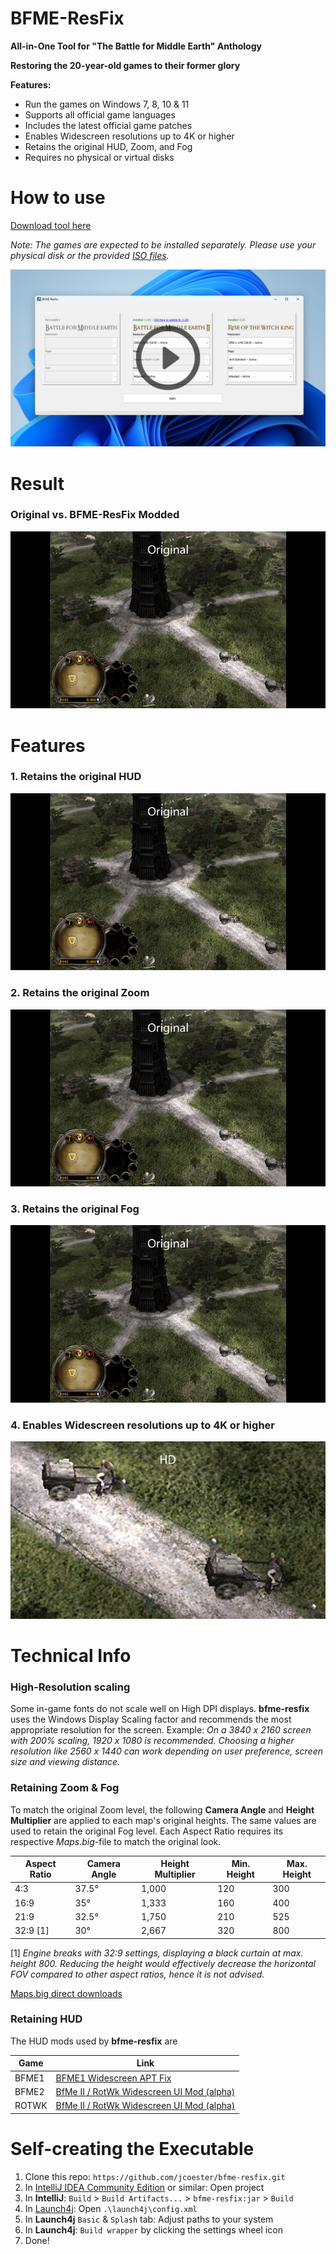 # BFME-ResFix

**All-in-One Tool for **"The Battle for Middle Earth"** Anthology**

**Restoring the 20-year-old games to their former glory**

**Features:**
- Run the games on Windows 7, 8, 10 & 11
- Supports all official game languages
- Includes the latest official game patches
- Enables Widescreen resolutions up to 4K or higher
- Retains the original HUD, Zoom, and Fog
- Requires no physical or virtual disks

# How to use

[Download tool here](https://github.com/jcoester/bfme-resfix/releases)

*Note: The games are expected to be installed separately. Please use your physical disk or the provided [ISO files](https://www.mediafire.com/folder/qipu589jehkpm/The_Battle_for_Middle_Earth_Anthology).*

[![Click the image to watch the Video Demo](https://github.com/jcoester/bfme-resfix/blob/main/images/Thumbnail.jpg)](https://youtu.be/4pJYwUAgK-g)

# Result

### Original vs. BFME-ResFix Modded
![](https://github.com/jcoester/bfme-resfix/blob/main/images/01_Before-After.gif)

# Features 

### 1. Retains the original HUD
![](https://github.com/jcoester/bfme-resfix/blob/main/images/02_HUD.gif)

### 2. Retains the original Zoom
![](https://github.com/jcoester/bfme-resfix/blob/main/images/03_Zoom_Level.gif)

### 3. Retains the original Fog
![](https://github.com/jcoester/bfme-resfix/blob/main/images/04_Fog.gif)

### 4. Enables Widescreen resolutions up to 4K or higher
![](https://github.com/jcoester/bfme-resfix/blob/main/images/05_High-Res.gif)

# Technical Info

### High-Resolution scaling
Some in-game fonts do not scale well on High DPI displays. **bfme-resfix** uses the Windows Display Scaling factor and recommends the most appropriate resolution for the screen. Example: *On a 3840 x 2160 screen with 200% scaling, 1920 x 1080 is recommended. Choosing a higher resolution like 2560 x 1440 can work depending on user preference, screen size and viewing distance.*

### Retaining Zoom & Fog
To match the original Zoom level, the following **Camera Angle** and **Height Multiplier** are applied to each map's original heights. 
The same values are used to retain the original Fog level. Each Aspect Ratio requires its respective *Maps.big*-file to match the original look.

| Aspect Ratio | Camera Angle | Height Multiplier | Min. Height | Max. Height | 
|--------------|--------------|-------------------|-------------|-------------|
| 4:3          | 37.5°        | 1,000             | 120         | 300         |
| 16:9         | 35°          | 1,333             | 160         | 400         |
| 21:9         | 32.5°        | 1,750             | 210         | 525         |
| 32:9 [1]     | 30°          | 2,667             | 320         | 800         |

[1] *Engine breaks with 32:9 settings, displaying a black curtain at max. height 800. Reducing the height would effectively decrease the horizontal FOV compared to other aspect ratios, hence it is not advised.*

[Maps.big direct downloads](https://github.com/jcoester/bfme-resfix-storage/tree/main/Maps)

### Retaining HUD

The HUD mods used by **bfme-resfix** are

| Game  | Link | 
|-------|------|
| BFME1 | [BFME1 Widescreen APT Fix](https://www.the3rdage.net/item-817) |
| BFME2 | [BfMe II / RotWk Widescreen UI Mod (alpha)](https://www.the3rdage.net/item-717) | 
| ROTWK | [BfMe II / RotWk Widescreen UI Mod (alpha)](https://www.the3rdage.net/item-717) |

# Self-creating the Executable

1. Clone this repo: ```https://github.com/jcoester/bfme-resfix.git```
2. In [IntelliJ IDEA Community Edition](https://www.jetbrains.com/de-de/idea/download/download-thanks.html?platform=windows&code=IIC) or similar: Open project
3. In **IntelliJ**: ```Build``` > ```Build Artifacts...``` > ```bfme-resfix:jar``` > ```Build```
4. In [Launch4j](https://launch4j.sourceforge.net/): Open ```.\launch4j\config.xml``` 
5. In **Launch4j** ```Basic``` & ```Splash``` tab: Adjust paths to your system
6. In **Launch4j**: ```Build wrapper``` by clicking the settings wheel icon
7. Done!
